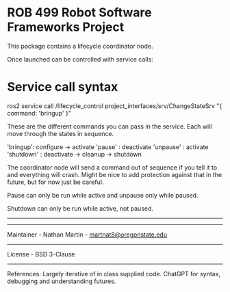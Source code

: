 # ROB 499 Robot Software Frameworks Project

This package contains a lifecycle coordinator node. 

Once launched can be controlled with service calls:

# Service call syntax
ros2 service call /lifecycle_control project_interfaces/srv/ChangeStateSrv "{ command: 'bringup' }"

These are the different commands you can pass in the service. Each will move through the states in sequence.

'bringup': configure -> activate
'pause' : deactivate
'unpause' : activate
'shutdown' : deactivate -> cleanup -> shutdown


The coordinator node will send a command out of sequence if you tell it to and everything will crash. Might be 
nice to add protection against that in the future, but for now just be careful.

Pause can only be run while active and unpause only while paused.

Shutdown can only be run while active, not paused.
_____________________________________________________________________________________
_____________________________________________________________________________________
Maintainer - Nathan Martin - martnat8@oregonstate.edu
_____________________________________________________________________________________
License - BSD 3-Clause
_____________________________________________________________________________________
References:
Largely iterative of in class supplied code.
ChatGPT for syntax, debugging and understanding futures.

